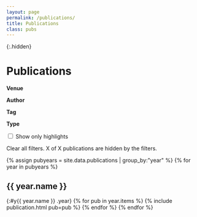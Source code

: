 ```yaml
---
layout: page
permalink: /publications/
title: Publications
class: pubs
---
```


{:.hidden}
# Publications

<div id="facets" class="hidden">
  <div class="facet" id="venue_tags">
    <strong>Venue</strong>
    <ul></ul>
  </div>
  <div class="facet" id="authors">
    <strong>Author</strong>
    <ul></ul>
  </div>
  <div class="facet" id="tags">
    <strong>Tag</strong>
    <ul></ul>
  </div>
  <div class="facet" id="type">
    <strong>Type</strong>
    <ul></ul>
  </div>
  <!-- <div class="facet" id="awards">
    <strong>Award</strong>
    <ul></ul>
  </div> -->

</div>

<label id="only-highlight" class="hidden">
  <input type="checkbox" id="highlight">
  Show only highlights
</label>

<p id="clear-filters" class="hidden">
  <i class="fas fa-times-circle" aria-hidden="true"></i> Clear all filters. <span id="count_hidden">X</span> of <span id="count_total">X</span> publications are hidden by the filters.
</p>

<!-- <input id="ft-search" type="search" placeholder="Search papers..." /> -->

{% assign pubyears = site.data.publications | group_by:"year" %}
{% for year in pubyears %}
## {{ year.name }}
{:#y{{ year.name }} .year}
{% for pub in year.items %}
  {% include publication.html pub=pub %}
{% endfor %}
{% endfor %}

<!-- <script src="https://cdn.jsdelivr.net/npm/itemsjs@1.0.40/dist/itemsjs.min.js"></script> -->
<script>
  {% include itemsjs.min.js %}
  {% include pubfilter.js %}
</script>
